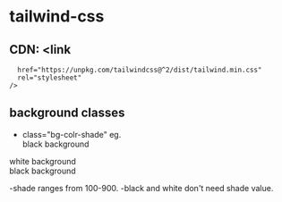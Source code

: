 # tailwind-css

## CDN: <link

      href="https://unpkg.com/tailwindcss@^2/dist/tailwind.min.css"
      rel="stylesheet"
    />

## background classes

- class="bg-colr-shade"
eg. <div class="bg-black">black background </div>
<div class="bg-white">white background </div>
<div class="bg-red-100">black background </div>

-shade ranges from 100-900.
-black and white don't need shade value.
